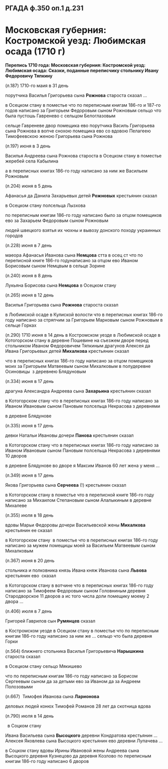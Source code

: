 ﻿
## РГАДА ф.350 оп.1 д.231

# Московская губерния: Костромской уезд: Любимская осада (1710 г)


**Перепись 1710 года: Московская губерния: Костромской уезд: Любимская осада: Сказки, поданные переписчику стольнику Ивану Федоровичу Тяпкину**


(л.187) 1710-го маия в 31 день

порутчика Василья Григорьева сына **Рожнова** староста сказал …

в Осецком стану в поместье что по переписным книгам 186-го и 187-го годов написано за Григорьем Федоровым сыном Рожновым сельцо что была пустошь Гавренево с сельцом Белоглазовым 

сельце Гавреневе двор помещика ево порутчика Василь Григорьева сына Рожнова в вопче снохою помещика ево со вдовою Пелагеею Тимофеевскою женою Григорьева сына Рожнова



(л.197) июня в 3 день

Василья Андреева сына Рожнова староста в Осецком стану в поместье жеребей села Кабылина

а в переписных книгах 186-го году написано за ним же Васильем Рожновым



(л.204) июня в 5 день

Афанасья да Данила Захарьевых детей **Рожновых** крестьянин сказал

в Осецком стану полсельца Лызхова 

по переписным книгам 186-го году написано было за отцом помещиков ево за Захарьем Федоровым сыном Рожновым

людей швецкого взятья их чюхны и вывозу донского походу украинных городов



(л.228) июня в 7 день

маеора Афанасья Иванова сына **Немцова** стта в осец ст что по переписной книге 186-го годунаписано за отцом ево Иваном Борисовым сыном Немцвым в сельце Зорине



(л.240) июня в 8 день

Лукьяна Борисова сына **Немцова** в Осецком стану



(л.265) июня в 12 день

Василья Григорьева сына **Рожнова** староста сказал 

в Любимской осаде в Кулиской волости что в переписных книгах 186-го году написано за стряпчим за Григорьем Марковым сыном Рожновым в сельце Горках



(л.290) 1710 июня в 14 день в Костромском уезде в Любимской осаде в Котогорском стану в деревне Пошевине на съезжем дворе перед стольником Иваном Федоровичем Тяпкиным драгунов Алексея да Ивана Григорьевых детей **Михалкова** крестьянин сказал 

что в переписных книгах 186-го году написано за отцом помещиков моих за Григорьем Матвеевым сыном Михалковым в полудеревне Осиновицы  з деревнею Блядуновым 



(л.334) июня в 17 день

драгуна Александра Андреева сына **Захарьина** крестьянин сказал

в Котогорском стану что в переписных книгах 186-го году написано за Иваном Ивановым сыном Пановым полсельца Некрасова з деревнями 

в деревне Блядунове 



(л.335) июня в 17 день

девки Натальи Ивановы дочери **Панова** крестьянин сказал

в Котогорском стану что в переписных книгах 186-го году написано за Иваном Ивановым сыном Пановым полсельца Некрасова з деревнями 10 дворов 

в деревне Блядунове во дворе я Максим Иванов 60 лет жена у меня …



(л.349) июня в 17 день

Якова Григорьева сына **Серчеева** (!) крестьянин сказал 

в Котогорском стану в поместье что в переписной книге 186-го году написано за Михаилом Степановым сыном Алалыкиным в деревне Михалеве



(л.355) июля в 18 день

вдовы Марьи Федоровы дочери Васильевской жены **Михалкова** крестьянин ее сказал  

в Котогорском стану  в поместье что в переписных книгах 186-го году написано за мужем помещицы моей за Васильем Матвеевым сыном Михалковым 



(л.367) июня в 20 день

стольника и полковника князь Ивана княж Иванова сына **Львова** крестьянин ево  сказал

в Котогорском стану в вотчине что в переписных книгах 186-го году написано за Тимофеем Федоровым сыном Головниным деревня Стародворское 11 дворов а ис того числа доли помещику моему 2 двора …



(л.406) июля в 7 день 

Григорей Гаврилов сын **Румянцев** сказал 

в Костромском уезде в Осецком стану в поместье что по переписным книгам 186-го году написано за ним же … сельцо что была деревня Горки



(л.564) ближнего стольника Василья Григорьевича **Нарышкина** староста сказал  

в Осецком стану сельцо Мякишево

что по переписным книгам 186-го году написано за Борисом Сергеевым сыном да за детьми ево за Иваном да за Андреем Полозовыми 



(л.667)  Тимофея Иванова сына **Ларионова**

деловых людей конюх Тимофей Романов 28 лет да скотница вдова 



(л.790) июля в 14 день

` `в Соцком стану

Ивана Васильева сына **Высоцкого** деревни Кондратова крестьянин … Алексея Яковлева сына Высоцкого крестьянин ево деревни Лупачева …

в Соцком стану вдовы Ирины Ивановой жены Андреева сына Высоцкого деревня Кузнецово да деревня Козлово по переписным книгам 186-го году написано 6 дворов
